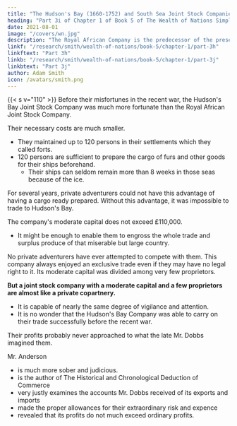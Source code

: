 ```yaml
---
title: "The Hudson's Bay (1660-1752) and South Sea Joint Stock Companies"
heading: "Part 3i of Chapter 1 of Book 5 of The Wealth of Nations Simplified"
date: 2021-08-01
image: "/covers/wn.jpg"
description: "The Royal African Company is the predecessor of the present African Company"
linkf: "/research/smith/wealth-of-nations/book-5/chapter-1/part-3h"
linkftext: "Part 3h"
linkb: "/research/smith/wealth-of-nations/book-5/chapter-1/part-3j"
linkbtext: "Part 3j"
author: Adam Smith
icon: /avatars/smith.png
---
```



{{< s v="110" >}} Before their misfortunes in the recent war, the Hudson's Bay Joint Stock Company was much more fortunate than the Royal African Joint Stock Company.

Their necessary costs are much smaller.
- They maintained up to 120 persons in their settlements which they called forts.
- 120 persons are sufficient to prepare the cargo of furs and other goods for their ships beforehand.
  - Their ships can seldom remain more than 8 weeks in those seas because of the ice.

For several years, private adventurers could not have this advantage of having a cargo ready prepared. Without this advantage, it was impossible to trade to Hudson's Bay.

The company's moderate capital does not exceed £110,000.
- It might be enough to enable them to engross the whole trade and surplus produce of that miserable but large country.

No private adventurers have ever attempted to compete with them. This company always enjoyed an exclusive trade even if they may have no legal right to it. Its moderate capital was divided among very few proprietors.

**But a joint stock company with a moderate capital and a few proprietors are almost like a private copartnery.**
- It is capable of nearly the same degree of vigilance and attention. 
- It is no wonder that the Hudson's Bay Company was able to carry on their trade successfully before the recent war.

Their profits probably never approached to what the late Mr. Dobbs imagined them. 

Mr. Anderson
- is much more sober and judicious. 
- is the author of The Historical and Chronological Deduction of Commerce
- very justly examines the accounts Mr. Dobbs received of its exports and imports
- made the proper allowances for their extraordinary risk and expence
- revealed that its profits do not much exceed ordinary profits.


